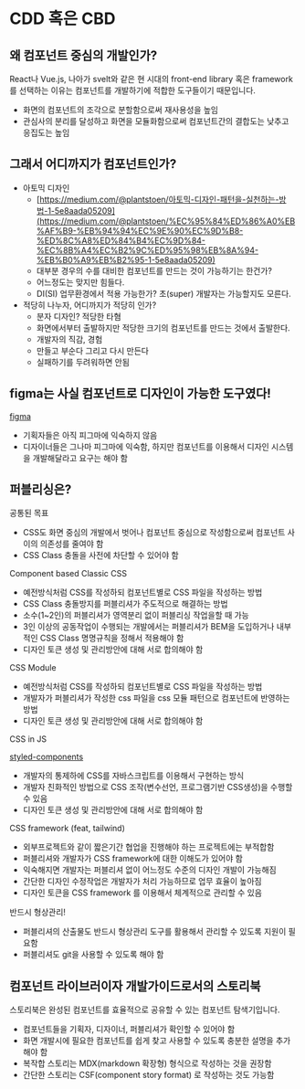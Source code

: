 # CDD 혹은 CBD

## 왜 컴포넌트 중심의 개발인가?

React나 Vue.js, 나아가 svelt와 같은 현 시대의 front-end library 혹은 framework를 선택하는 이유는 컴포넌트를 개발하기에 적합한 도구들이기 때문입니다.

- 화면의 컴포넌트의 조각으로 분할함으로써 재사용성을 높임
- 관심사의 분리를 달성하고 화면을 모듈화함으로써 컴포넌트간의 결합도는 낮추고 응집도는 높임

## 그래서 어디까지가 컴포넌트인가?

- 아토믹 디자인
    - [https://medium.com/@plantstoen/아토믹-디자인-패턴을-실천하는-방법-1-5e8aada05209](https://medium.com/@plantstoen/%EC%95%84%ED%86%A0%EB%AF%B9-%EB%94%94%EC%9E%90%EC%9D%B8-%ED%8C%A8%ED%84%B4%EC%9D%84-%EC%8B%A4%EC%B2%9C%ED%95%98%EB%8A%94-%EB%B0%A9%EB%B2%95-1-5e8aada05209)
    - 대부분 경우의 수를 대비한 컴포넌트를 만드는 것이 가능하기는 한건가?
    - 어느정도는 맞지만 힘들다.
    - DI(SI) 업무환경에서 적용 가능한가? 초(super) 개발자는 가능할지도 모른다.
- 적당히 나누자, 어디까지가 적당히 인가?
    - 분자 디자인? 적당한 타혐
    - 화면에서부터 출발하지만 적당한 크기의 컴포넌트를 만드는 것에서 출발한다.
    - 개발자의 직감, 경험
    - 만들고 부순다 그리고 다시 만든다
    - 실패하기를 두려워하면 안됨

## figma는 사실 컴포넌트로 디자인이 가능한 도구였다!

[figma](https://www.figma.com/design-systems/)

- 기획자들은 아직 피그마에 익숙하지 않음
- 디자이너들은 그나마 피그마에 익숙함, 하지만 컴포넌트를 이용해서 디자인 시스템을 개발해달라고 요구는 해야 함

## 퍼블리싱은?

공통된 목표

- CSS도 화면 중심의 개발에서 벗어나 컴포넌트 중심으로 작성함으로써 컴포넌트 사이의 의존성를 줄여야 함
- CSS Class  충돌을 사전에 차단할 수 있어야 함

Component based Classic CSS

- 예전방식처럼 CSS를 작성하되 컴포넌트별로 CSS 파일을 작성하는 방법
- CSS Class 충돌방지를 퍼블리셔가 주도적으로 해결하는 방법
- 소수(1~2인)의 퍼블리셔가 영역분리 없이 퍼블리싱 작업을할 때 가능
- 3인 이상의 공동작업이 수행되는 개발에서는 퍼블리셔가 BEM을 도입하거나 내부적인 CSS Class 명명규칙을 정해서 적용해야 함
- 디자인 토큰 생성 및 관리방안에 대해 서로 합의해야 함

CSS Module

- 예전방식처럼 CSS를 작성하되 컴포넌트별로 CSS 파일을 작성하는 방법
- 개발자가 퍼블리셔가 작성한 css 파일을 css 모듈 패턴으로 컴포넌트에 반영하는 방법
- 디자인 토큰 생성 및 관리방안에 대해 서로 합의해야 함

CSS in JS

[styled-components](https://styled-components.com/)

- 개발자의 통제하에 CSS를 자바스크립트를 이용해서 구현하는 방식
- 개발자 친화적인 방법으로 CSS 조작(변수선언, 프로그램기반 CSS생성)을 수행할 수 있음
- 디자인 토큰 생성 및 관리방안에 대해 서로 합의해야 함

CSS framework (feat, tailwind)

- 외부프로젝트와 같이 짧은기간 협업을 진행해야 하는 프로젝트에는 부적합함
- 퍼블리셔와 개발자가 CSS framework에 대한 이해도가 있어야 함
- 익숙해지면 개발자는 퍼블리셔 없이 어느정도 수준의 디자인 개발이 가능해짐
- 간단한 디자인 수정작업은 개발자가 처리 가능하므로 업무 효율이 높아짐
- 디자인 토큰을 CSS framework 를 이용해서 체계적으로 관리할 수 있음

반드시 형상관리!

- 퍼블리셔의 산출물도 반드시 형상관리 도구를 활용해서 관리할 수 있도록 지원이 필요함
- 퍼블리셔도 git을 사용할 수 있도록 해야 함

## 컴포넌트 라이브러이자 개발가이드로서의 스토리북

스토리북은 완성된 컴포넌트를 효율적으로 공유할 수 있는 컴포넌트 탐색기입니다.

- 컴포넌트들을 기획자, 디자이너, 퍼블리셔가 확인할 수 있어야 함
- 화면 개발시에 필요한 컴포넌트를 쉽게 찾고 사용할 수 있도록 충분한 설명을 추가해야 함
- 복작합 스토리는 MDX(markdown 확장형) 형식으로 작성하는 것을 권장함
- 간단한 스토리는 CSF(component story format) 로 작성하는 것도 가능함